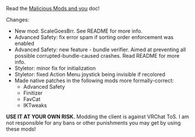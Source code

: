 Read the [Malicious Mods and you](https://github.com/xAstroBoy/VRCMods-Unchained/blob/master/Malicious-Mods.md) doc!

Changes:
 * New mod: ScaleGoesBrr. See README for more info.
 * Advanced Safety: fix error spam if sorting order enforcement was enabled
 * Advanced Safety: new feature - bundle verifier. Aimed at preventing all possible corrupted-bundle-caused crashes. Read README for more info.
 * Styletor: minor fix for initialization
 * Styletor: fixed Action Menu joystick being invisible if recolored
 * Made native patches in the following mods more formally-correct:
   * Advanced Safety
   * Finitizer
   * FavCat
   * IKTweaks

**USE IT AT YOUR OWN RISK.** Modding the client is against VRChat ToS. I am not responsible for any bans or other punishments you may get by using these mods!